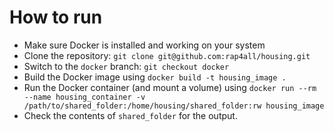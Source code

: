 # How to run

- Make sure Docker is installed and working on your system
- Clone the repository: `git clone git@github.com:rap4all/housing.git`
- Switch to the `docker` branch: `git checkout docker`
- Build the Docker image using `docker build -t housing_image .`
- Run the Docker container (and mount a volume) using `docker run --rm --name housing_container -v 
/path/to/shared_folder:/home/housing/shared_folder:rw housing_image`
- Check the contents of `shared_folder` for the output.
